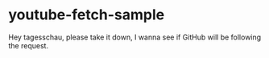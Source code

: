 # youtube-fetch-sample
Hey tagesschau, please take it down, I wanna see if GitHub will be following the request.
